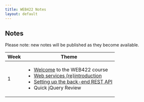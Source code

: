 ```yaml
---
title: WEB422 Notes
layout: default
---
```


## Notes

Please note: new notes will be published as they become available.

<table>
<thead>
<tr>
<th>Week</th>
<th>Theme</th>
</tr>
</thead>
<tbody>
<tr>
<td>1</td>
<td>
<ul>
<li><a href="welcome">Welcome</a> to the WEB422 course</li>
<li><a href="/web422/notes/intro-web-services">Web services (re)introduction</a></li>
<li><a href="/web422/notes/teams-api-setup">Setting up the back-end REST API</a>
<li>Quick jQuery Review</li>
</ul>
</td>
</tr>
</tbody>
</table>
